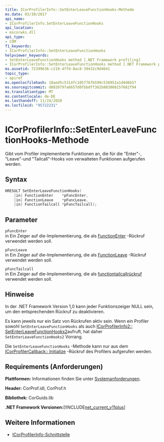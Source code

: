 ```yaml
---
title: ICorProfilerInfo::SetEnterLeaveFunctionHooks-Methode
ms.date: 03/30/2017
api_name:
- ICorProfilerInfo.SetEnterLeaveFunctionHooks
api_location:
- mscorwks.dll
api_type:
- COM
f1_keywords:
- ICorProfilerInfo::SetEnterLeaveFunctionHooks
helpviewer_keywords:
- SetEnterLeaveFunctionHooks method [.NET Framework profiling]
- ICorProfilerInfo::SetEnterLeaveFunctionHooks method [.NET Framework profiling]
ms.assetid: 72399636-c219-4ffd-8ac8-39432c9d4641
topic_type:
- apiref
ms.openlocfilehash: 18aed5c5314fc1057767b599c538952a1d4d6b57
ms.sourcegitcommit: d8020797a6657d0fbbdff362b80300815f682f94
ms.translationtype: MT
ms.contentlocale: de-DE
ms.lasthandoff: 11/24/2020
ms.locfileid: "95722231"
---
```

# <a name="icorprofilerinfosetenterleavefunctionhooks-method"></a>ICorProfilerInfo::SetEnterLeaveFunctionHooks-Methode

Gibt vom Profiler implementierte Funktionen an, die für die "Enter"-, "Leave"-und "Tailcall"-Hooks von verwalteten Funktionen aufgerufen werden.  
  
## <a name="syntax"></a>Syntax  
  
```cpp  
HRESULT SetEnterLeaveFunctionHooks(  
    [in] FunctionEnter    *pFuncEnter,  
    [in] FunctionLeave    *pFuncLeave,  
    [in] FunctionTailcall *pFuncTailcall);  
```  
  
## <a name="parameters"></a>Parameter  

 `pFuncEnter`  
 in Ein Zeiger auf die-Implementierung, die als [FunctionEnter](functionenter-function.md) -Rückruf verwendet werden soll.  
  
 `pFuncLeave`  
 in Ein Zeiger auf die-Implementierung, die als [FunctionLeave](functionleave-function.md) -Rückruf verwendet werden soll.  
  
 `pFuncTailcall`  
 in Ein Zeiger auf die-Implementierung, die als [functiontailcallrückruf](functiontailcall-function.md) verwendet werden soll.  
  
## <a name="remarks"></a>Hinweise  

 In der .NET Framework Version 1,0 kann jeder Funktionszeiger NULL sein, um den entsprechenden Rückruf zu deaktivieren.  
  
 Es kann jeweils nur ein Satz von Rückrufen aktiv sein. Wenn ein Profiler sowohl `SetEnterLeaveFunctionHooks` als auch [ICorProfilerInfo2:: SetEnterLeaveFunctionHooks2](icorprofilerinfo2-setenterleavefunctionhooks2-method.md)aufruft, hat daher `SetEnterLeaveFunctionHooks2` Vorrang.  
  
 Die `SetEnterLeaveFunctionHooks` -Methode kann nur aus dem [ICorProfilerCallback:: Initialize](icorprofilercallback-initialize-method.md) -Rückruf des Profilers aufgerufen werden.  
  
## <a name="requirements"></a>Requirements (Anforderungen)  

 **Plattformen:** Informationen finden Sie unter [Systemanforderungen](../../get-started/system-requirements.md).  
  
 **Header:** CorProf.idl, CorProf.h  
  
 **Bibliothek:** CorGuids.lib  
  
 **.NET Framework Versionen:**[!INCLUDE[net_current_v11plus](../../../../includes/net-current-v11plus-md.md)]  
  
## <a name="see-also"></a>Weitere Informationen

- [ICorProfilerInfo-Schnittstelle](icorprofilerinfo-interface.md)
